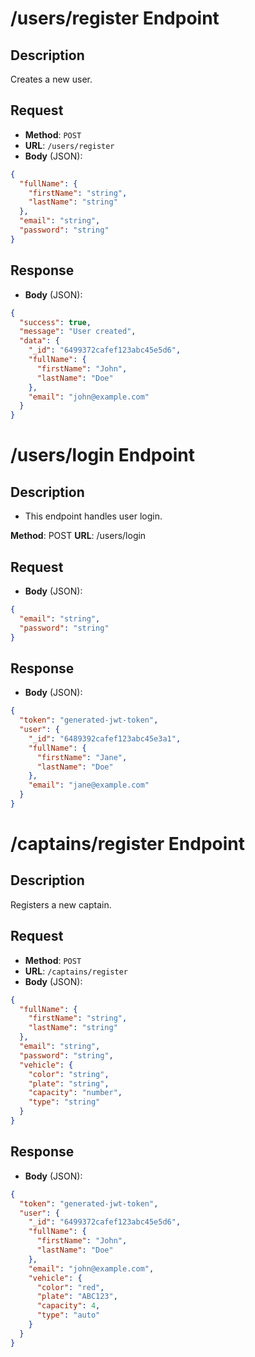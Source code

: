 # /users/register Endpoint

## Description
Creates a new user.

## Request
- **Method**: `POST`
- **URL**: `/users/register`
- **Body** (JSON):
```json
{
  "fullName": {
    "firstName": "string",
    "lastName": "string"
  },
  "email": "string",
  "password": "string"
}
```

## Response
- **Body** (JSON):
```json
{
  "success": true,
  "message": "User created",
  "data": {
    "_id": "6499372cafef123abc45e5d6",
    "fullName": {
      "firstName": "John",
      "lastName": "Doe"
    },
    "email": "john@example.com"
  }
}
```

# /users/login Endpoint

## Description
- This endpoint handles user login.

**Method**: POST
**URL**: /users/login

## Request
- **Body** (JSON):
```json
{
  "email": "string",
  "password": "string"
}
```

## Response
- **Body** (JSON):
```json
{
  "token": "generated-jwt-token",
  "user": {
    "_id": "6489392cafef123abc45e3a1",
    "fullName": {
      "firstName": "Jane",
      "lastName": "Doe"
    },
    "email": "jane@example.com"
  }
}
```

# /captains/register Endpoint

## Description
Registers a new captain.

## Request
- **Method**: `POST`
- **URL**: `/captains/register`
- **Body** (JSON):
```json
{
  "fullName": {
    "firstName": "string",
    "lastName": "string"
  },
  "email": "string",
  "password": "string",
  "vehicle": {
    "color": "string",
    "plate": "string",
    "capacity": "number",
    "type": "string"
  }
}
```

## Response
- **Body** (JSON):
```json
{
  "token": "generated-jwt-token",
  "user": {
    "_id": "6499372cafef123abc45e5d6",
    "fullName": {
      "firstName": "John",
      "lastName": "Doe"
    },
    "email": "john@example.com",
    "vehicle": {
      "color": "red",
      "plate": "ABC123",
      "capacity": 4,
      "type": "auto"
    }
  }
}
```